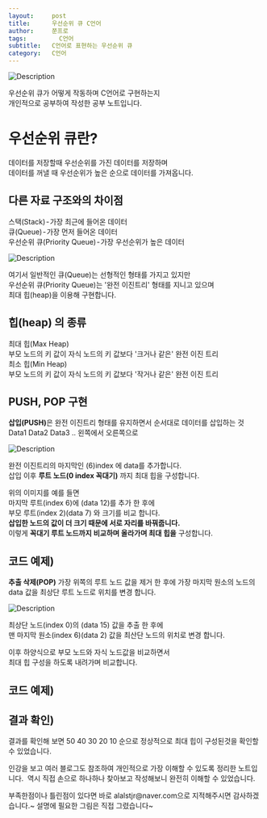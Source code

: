 ```yaml
---
layout:     post
title:      우선순위 큐 C언어
author:     쭌프로
tags: 		  C언어
subtitle:   C언어로 표현하는 우선순위 큐
category:   C언어
---
```

<!-- Start Writing Below in Markdown -->

![Description](https://alalstjr.github.io/promote.github.io/img/c_bg.png)

<p>
  우선순위 큐가 어떻게 작동하며 C언어로 구현하는지 <br/>
  개인적으로 공부하여 작성한 공부 노트입니다.
</p>

# 우선순위 큐란?

<p>
  데이터를 저장할때 우선순위를 가진 데이터를 저장하며 <br/>
  데이터를 꺼낼 때 우선순위가 높은 순으로 데이터를 가져옵니다.
</p>

## 다른 자료 구조와의 차이점

<p>
  스택(Stack) - 가장 최근에 들어온 데이터 <br/>
  큐(Queue) - 가장 먼저 들어온 데이터 <br/>
  우선순위 큐(Priority Queue) - 가장 우선순위가 높은 데이터
</p>

![Description](https://alalstjr.github.io/promote.github.io/img/2019-03-16-1.png)

<p>
  여기서 일반적인 큐(Queue)는 선형적인 형태를 가지고 있지만 <br/>
  우선순위 큐(Priority Queue)는 '완전 이진트리' 형태를 지니고 있으며 <br/>
  최대 힙(heap)을 이용해 구현합니다.
</p>

## 힙(heap) 의 종류

<p>
  최대 힙(Max Heap) <br/>
  부모 노드의 키 값이 자식 노드의 키 값보다 '크거나 같은' 완전 이진 트리 <br/>
  최소 힙(Min Heap) <br/>
  부모 노드의 키 값이 자식 노드의 키 값보다 '작거나 같은' 완전 이진 트리
</p>

## PUSH, POP 구현

<p>
  <b>삽입(PUSH)</b>은 완전 이진트리 형태를 유지하면서 순서대로 데이터를 삽입하는 것 Data1 Data2 Data3 .. 왼쪽에서 오른쪽으로
</p>

![Description](https://alalstjr.github.io/promote.github.io/img/2019-03-16-2.png)

<p>
  완전 이진트리의 마지막인 (6)index 에 data를 추가합니다. <br/>
  삽입 이후 <b>루트 노드(0 index 꼭대기)</b> 까지 최대 힙을 구성합니다.
</p>
  
<p>
  위의 이미지를 예를 들면 <br/>
  마지막 루트(index 6)에 (data 12)를 추가 한 후에 <br/>
  부모 루트(index 2)(data 7) 와 크기를 비교 합니다. <br/>
  <b>삽입한 노드의 값이 더 크기 때문에 서로 자리를 바꿔줍니다.</b> <br/>
  이렇게 <b>꼭대기 루트 노드까지 비교하며 올라가며 최대 힙을</b> 구성합니다.
</p>

## 코드 예제)
<script src="https://gist.github.com/alalstjr/2239515e091d33fe3e2db59386f299f5.js"></script>

<p>
  <b>추출 삭제(POP)</b> 가장 위쪽의 루트 노드 값을 제거 한 후에 가장 마지막 원소의 노드의 data 값을 최상단 루트 노드로 위치를 변경 합니다.
</p>

![Description](https://alalstjr.github.io/promote.github.io/img/2019-03-16-3.png)

<p>
  최상단 노드(index 0)의 (data 15) 값을 추출 한 후에 <br/>
  맨 마지막 원소(index 6)(data 2) 값을 최산단 노드의 위치로 변경 합니다.
</p>

<p>
  이후 하양식으로 부모 노드와 자식 노드값을 비교하면서 <br/>
  최대 힙 구성을 하도록 내려가며 비교합니다.
</p>

## 코드 예제)

<script src="https://gist.github.com/alalstjr/21a7555d9977a5e73f06e005a20a7db1.js"></script>

## 결과 확인)

<script src="https://gist.github.com/alalstjr/221a4c0e7f77a0013a685259a0a53d63.js"></script>

<p>
  결과를 확인해 보면 50 40 30 20 10 순으로 정상적으로 최대 힙이 구성된것을 확인할 수 있었습니다.
</p>

<p>
  인강을 보고 여러 블로그도 참조하여 개인적으로 가장 이해할 수 있도록 정리한 노트입니다. 
  역시 직접 손으로 하나하나 찾아보고 작성해보니 완전히 이해할 수 있었습니다.
</p>

<p>
  부족한점이나 틀린점이 있다면 바로 alalstjr@naver.com으로 지적해주시면 감사하겠습니다.~
  설명에 필요한 그림은 직접 그렸습니다~
</p>
